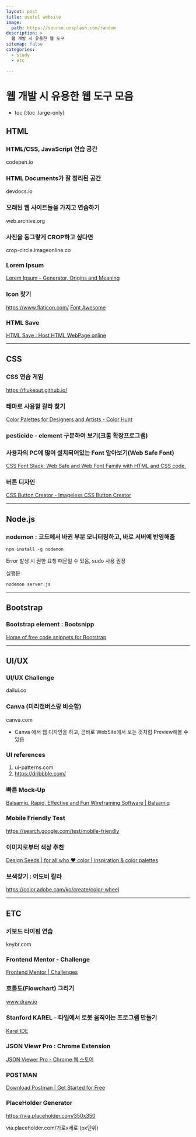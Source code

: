 ```yaml
---
layout: post
title: useful website
image:
  path: https://source.unsplash.com/random
description: >
  웹 개발 시 유용한 웹 도구
sitemap: false
categories:
  - study
  - etc

---
```

# 웹 개발 시 유용한 웹 도구 모음

* toc
{:toc .large-only}

## HTML
### HTML/CSS, JavaScript 연습 공간
codepen.io

### HTML Documents가 잘 정리된 공간
devdocs.io

### 오래된 웹 사이트들을 가지고 연습하기
web.archive.org

### 사진을 동그랗게 CROP하고 싶다면
crop-circle.imageonline.co

### Lorem Ipsum
[Lorem Ipsum – Generator, Origins and Meaning](https://loremipsum.io/)

### Icon 찾기
https://www.flaticon.com/
[Font Awesome](https://fontawesome.com/)

### HTML Save
[HTML Save : Host HTML WebPage online](https://htmlsave.com/?user=new)
- - - -

## CSS
### CSS 연습 게임
https://flukeout.github.io/

### 테마로 사용할 칼라 찾기
[Color Palettes for Designers and Artists - Color Hunt](https://colorhunt.co/)

### pesticide - element 구분하여 보기(크롬 확장프로그램)

### 사용자의 PC에 많이 설치되어있는 Font 알아보기(Web Safe Font)
[CSS Font Stack: Web Safe and Web Font Family with HTML and CSS code.](https://www.cssfontstack.com/)

### 버튼 디자인
[CSS Button Creator - Imageless CSS Button Creator](https://cssbuttoncreator.com/)

- - - -
## Node.js
### nodemon : 코드에서 바뀐 부분 모니터링하고, 바로 서버에 반영해줌
```
npm install -g nodemon
```
Error 발생 시 권한 요청 때문일 수 있음, sudo 사용 권장

실행문
```
nodemon server.js
```

- - - -
## Bootstrap
### Bootstrap element : Bootsnipp
[Home of free code snippets for Bootstrap](https://bootsnipp.com/)

- - - -
## UI/UX
### UI/UX Challenge
dailui.co

### Canva (미리캔버스랑 비슷함)
canva.com
- Canva 에서 웹 디자인을 하고, 곧바로 WebSite에서 보는 것처럼 Preview해볼 수 있음

### UI references
1. ui-patterns.com
2. https://dribbble.com/

### 빠른 Mock-Up
[Balsamiq. Rapid, Effective and Fun Wireframing Software | Balsamiq](https://balsamiq.com/)

### Mobile Friendly Test
https://search.google.com/test/mobile-friendly

### 이미지로부터 색상 추천
[Design Seeds | for all who ♥ color | inspiration & color palettes](https://www.design-seeds.com/)

### 보색찾기 : 어도비 칼라
https://color.adobe.com/ko/create/color-wheel

- - - -

## ETC
### 키보드 타이핑 연습
keybr.com

### Frontend Mentor - Challenge
[Frontend Mentor | Challenges](https://www.frontendmentor.io/challenges)

### 흐름도(Flowchart) 그리기
www.draw.io

### Stanford KAREL - 타일에서 로봇 움직이는 프로그램 만들기
[Karel IDE](https://stanford.edu/~cpiech/karel/ide.html)

### JSON Viewr Pro : Chrome Extension
[JSON Viewer Pro - Chrome 웹 스토어](https://chrome.google.com/webstore/detail/json-viewer-pro/eifflpmocdbdmepbjaopkkhbfmdgijcc/related)

### POSTMAN
[Download Postman | Get Started for Free](https://www.postman.com/downloads/?utm_source=postman-home)

### PlaceHolder Generator
https://via.placeholder.com/350x350

via.placeholder.com/가로x세로 (px단위)
